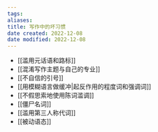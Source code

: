 ```yaml
---
tags: 
aliases: 
title: 写作中的坏习惯
date created: 2022-12-08
date modified: 2022-12-08
---
```


- [[滥用元话语和路标]]
- [[混淆写作主题与自己的专业]]
- [[不自信的引号]]
- [[用模糊语言做缓冲|起反作用的程度词和强调词]]
- [[不假思索地使用陈词滥调]]
- [[僵尸名词]]
- [[滥用第三人称代词]]
- [[被动语态]]